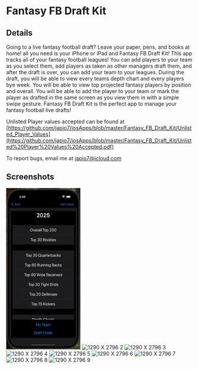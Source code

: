 # Fantasy FB Draft Kit

## Details
Going to a live fantasy football draft? Leave your paper, pens, and books at home! all you need is your iPhone or iPad and Fantasy FB Draft
Kit! This app tracks all of your fantasy football leagues! You can add players to your team as you select them, add players as taken as other
managers draft them, and after the draft is over, you can add your team to your leagues. During the draft, you will be able to view every teams
depth chart and every players bye week. You will be able to view top projected fantasy players by position and overall. You will be able to add
the player to your team or mark the player as drafted in the same screen as you view them in with a simple swipe gesture. Fantasy FB Draft Kit
is the perfect app to manage your fantasy football live drafts!

Unlisted Player values accepted can be found at [https://github.com/japio7/iosApps/blob/master/Fantasy_FB_Draft_Kit/Unlisted_Player_Values](https://github.com/japio7/iosApps/blob/master/Fantasy_FB_Draft_Kit/Unlisted%20Player%20Values%20Accepted.pdf)

To report bugs, email me at japio7@icloud.com

## Screenshots
<img width="200" alt="1290 X 2796 1" src="https://github.com/japio7/iosApps/blob/master/Fantasy_FB_Draft_Kit/Fantasy%20FB%20Draft%20Kit%20v_2025_1/Screenshots/1320%20X%202868%201.png">
<img width="200" alt="1290 X 2796 2" src="https://github.com/user-attachments/assets/cba83f10-db25-4850-9333-0f07bb66f43f">
<img width="200" alt="1290 X 2796 3" src="https://github.com/user-attachments/assets/37d3325f-9e28-4e84-9b40-44a7b3527ab7">
<img width="200" alt="1290 X 2796 4" src="https://github.com/user-attachments/assets/d500cce4-f49b-4198-8f42-e6b5c7cd52d6">
<img width="200" alt="1290 X 2796 5" src="https://github.com/user-attachments/assets/19b58dd1-6bd4-495b-8f49-b240ecaf5861">
<img width="200" alt="1290 X 2796 6" src="https://github.com/user-attachments/assets/ca8718cb-9cf1-4d39-abc3-e1c5be854abd">
<img width="200" alt="1290 X 2796 7" src="https://github.com/user-attachments/assets/8b560c18-fd77-49cc-b469-715b352a01eb">
<img width="200" alt="1290 X 2796 8" src="https://github.com/user-attachments/assets/75b06c7b-2d84-46f3-8f92-fd88d3ef5ca9">
<img width="200" alt="1290 X 2796 9" src="https://github.com/user-attachments/assets/c82add82-702e-44fa-b9ba-fdd56b505156">
